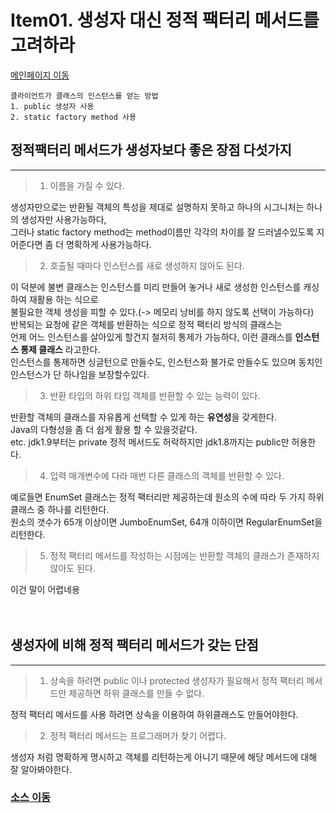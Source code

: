# Item01. 생성자 대신 정적 팩터리 메서드를 고려하라

[메인페이지 이동](../README.md)

```
클라이언트가 클래스의 인스턴스를 얻는 방법
1. public 생성자 사용
2. static factory method 사용
```

## 정적팩터리 메서드가 생성자보다 좋은 장점 다섯가지

---

> 1. 이름을 가질 수 있다. </br>

생성자만으로는 반환될 객체의 특성을 제대로 설명하지 못하고 하나의 시그니처는 하나의 생성자만 사용가능하다,</br>
그러나 static factory method는 method이름만 각각의 차이를 잘 드러낼수있도록 지어준다면 좀 더 명확하게 사용가능하다.

> 2. 호출될 때마다 인스턴스를 새로 생성하지 않아도 된다.</br>

이 덕분에 불변 클래스는 인스턴스를 미리 만들어 놓거나 새로 생성한 인스턴스를 캐싱하여 재활용 하는 식으로 </br>
불필요한 객체 생성을 피할 수 있다.(-> 메모리 낭비를 하지 않도록 선택이 가능하다)</br>
반복되는 요청에 같은 객체를 반환하는 식으로 정적 팩터리 방식의 클래스는 </br>
언제 어느 인스턴스를 살아있게 할건지 철저히 통제가 가능하다, 이런 클래스를 **인스턴스 통제 클래스** 라고한다.</br>
인스턴스를 통제하면 싱글턴으로 만들수도, 인스턴스화 불가로 만들수도 있으며 동치인 인스턴스가 단 하나임을 보장할수있다.

> 3. 반환 타입의 하위 타입 객체를 반환할 수 있는 능력이 있다.</br>

반환할 객체의 클래스를 자유롭게 선택할 수 있게 하는 **유연성**을 갖게한다.</br>
Java의 다형성을 좀 더 쉽게 활용 할 수 있을것같다.</br>
etc. jdk1.9부터는 private 정적 메서드도 허락하지만 jdk1.8까지는 public만 허용한다.

> 4. 입력 매개변수에 다라 매번 다른 클래스의 객체를 반환할 수 있다.</br>

예로들면 EnumSet 클래스는 정적 팩터리만 제공하는데 원소의 수에 따라 두 가지 하위 클래스 중 하나를 리턴한다. </br>
원소의 갯수가 65개 이상이면 JumboEnumSet, 64개 이하이면 RegularEnumSet을 리턴한다.

> 5. 정적 팩터리 메서드를 작성하는 시점에는 반환할 객체의 클래스가 존재하지 않아도 된다.</br>

이건 말이 어렵네용</br></br></br>

## 생성자에 비해 정적 팩터리 메서드가 갖는 단점

---

> 1. 상속을 하려면 public 이나 protected 생성자가 필요해서 정적 팩터리 메서드만 제공하면 하위 클래스를 만들 수 없다.</br>

정적 팩터리 메서드를 사용 하려면 상속을 이용하여 하위클래스도 만들어야한다.

> 2.  정적 팩터리 메서드는 프로그래머가 찾기 어렵다.</br>

생성자 처럼 명확하게 명시하고 객체를 리턴하는게 아니기 때문에 해당 메서드에 대해 잘 알아봐야한다.

### [소스 이동](./java//Item_01.java)
